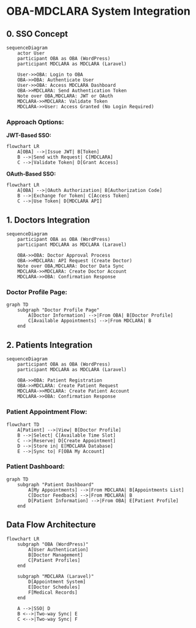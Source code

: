 # OBA-MDCLARA System Integration

## 0. SSO Concept

```mermaid
sequenceDiagram
    actor User
    participant OBA as OBA (WordPress)
    participant MDCLARA as MDCLARA (Laravel)
    
    User->>OBA: Login to OBA
    OBA->>OBA: Authenticate User
    User->>OBA: Access MDCLARA Dashboard
    OBA->>MDCLARA: Send Authentication Token
    Note over OBA,MDCLARA: JWT or OAuth
    MDCLARA->>MDCLARA: Validate Token
    MDCLARA->>User: Access Granted (No Login Required)
```

### Approach Options:

**JWT-Based SSO:**
```mermaid
flowchart LR
    A[OBA] -->|Issue JWT| B[Token]
    B -->|Send with Request| C[MDCLARA]
    C -->|Validate Token| D[Grant Access]
```

**OAuth-Based SSO:**
```mermaid
flowchart LR
    A[OBA] -->|OAuth Authorization| B[Authorization Code]
    B -->|Exchange for Token| C[Access Token]
    C -->|Use Token| D[MDCLARA API]
```

## 1. Doctors Integration

```mermaid
sequenceDiagram
    participant OBA as OBA (WordPress)
    participant MDCLARA as MDCLARA (Laravel)
    
    OBA->>OBA: Doctor Approval Process
    OBA->>MDCLARA: API Request (Create Doctor)
    Note over OBA,MDCLARA: Doctor Data Sync
    MDCLARA->>MDCLARA: Create Doctor Account
    MDCLARA->>OBA: Confirmation Response
```

### Doctor Profile Page:

```mermaid
graph TD
    subgraph "Doctor Profile Page"
        A[Doctor Information] -->|From OBA| B[Doctor Profile]
        C[Available Appointments] -->|From MDCLARA| B
    end
```

## 2. Patients Integration

```mermaid
sequenceDiagram
    participant OBA as OBA (WordPress)
    participant MDCLARA as MDCLARA (Laravel)
    
    OBA->>OBA: Patient Registration
    OBA->>MDCLARA: Create Patient Request
    MDCLARA->>MDCLARA: Create Patient Account
    MDCLARA->>OBA: Confirmation Response
```

### Patient Appointment Flow:

```mermaid
flowchart TD
    A[Patient] -->|View| B[Doctor Profile]
    B -->|Select| C[Available Time Slot]
    C -->|Reserve| D[Create Appointment]
    D -->|Store in| E[MDCLARA Database]
    E -->|Sync to| F[OBA My Account]
```

### Patient Dashboard:

```mermaid
graph TD
    subgraph "Patient Dashboard"
        A[My Appointments] -->|From MDCLARA| B[Appointments List]
        C[Doctor Feedback] -->|From MDCLARA| B
        D[Patient Information] -->|From OBA| E[Patient Profile]
    end
```

## Data Flow Architecture

```mermaid
flowchart LR
    subgraph "OBA (WordPress)"
        A[User Authentication]
        B[Doctor Management]
        C[Patient Profiles]
    end
    
    subgraph "MDCLARA (Laravel)"
        D[Appointment System]
        E[Doctor Schedules]
        F[Medical Records]
    end
    
    A -->|SSO| D
    B <-->|Two-way Sync| E
    C <-->|Two-way Sync| F
```